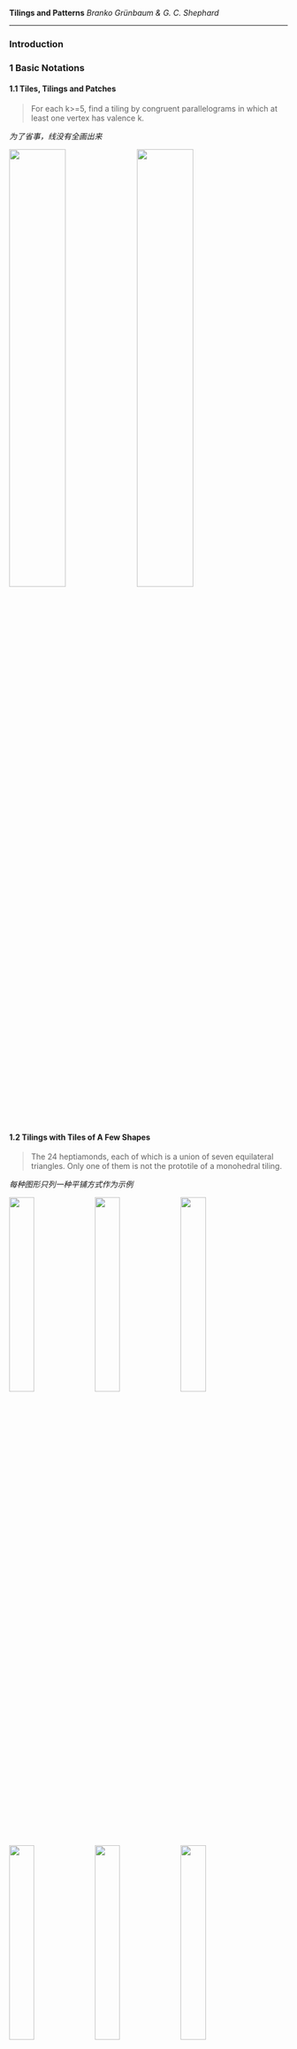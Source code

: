 **Tilings and Patterns**
_Branko Grünbaum & G. C. Shephard_

---

### Introduction

### 1 Basic Notations

#### 1.1 Tiles, Tilings and Patches

> For each k>=5, find a tiling by congruent parallelograms in which at least one vertex has valence k.

_为了省事，线没有全画出来_

<img src="https://user-images.githubusercontent.com/64673363/90326378-55865700-dfba-11ea-981d-3f52832bd5eb.jpeg" width="45%"> <img src="https://user-images.githubusercontent.com/64673363/90326380-58814780-dfba-11ea-8408-83a84c777b04.jpeg" width="45%">

#### 1.2 Tilings with Tiles of A Few Shapes

> The 24 heptiamonds, each of which is a union of seven equilateral triangles. Only one of them is not the prototile of a monohedral tiling.

_每种图形只列一种平铺方式作为示例_

<img src="https://user-images.githubusercontent.com/64673363/90327472-7a80c700-dfc6-11ea-8f19-c1c55455879d.jpeg" width="30%"> <img src="https://user-images.githubusercontent.com/64673363/90327473-7bb1f400-dfc6-11ea-94bb-e0f573a0d733.jpeg" width="30%"> <img src="https://user-images.githubusercontent.com/64673363/90327475-7e144e00-dfc6-11ea-9218-4977d66882bd.jpeg" width="30%">
<img src="https://user-images.githubusercontent.com/64673363/90327478-81a7d500-dfc6-11ea-8784-b84ebbbc1c6a.jpeg" width="30%"> <img src="https://user-images.githubusercontent.com/64673363/90327485-8a98a680-dfc6-11ea-9d11-4f10fc62f9cd.jpeg" width="30%"> <img src="https://user-images.githubusercontent.com/64673363/90327482-87051f80-dfc6-11ea-9a26-0ad76200f427.jpeg" width="30%">
<img src="https://user-images.githubusercontent.com/64673363/90327470-7785d680-dfc6-11ea-89b6-262665f65ab8.jpeg" width="30%"> <img src="https://user-images.githubusercontent.com/64673363/90327489-8cfb0080-dfc6-11ea-87db-872b7ba1b82b.jpeg" width="30%"> <img src="https://user-images.githubusercontent.com/64673363/90327480-84a2c580-dfc6-11ea-8be6-4f2a7724c4f4.jpeg" width="30%">
<img src="https://user-images.githubusercontent.com/64673363/90327476-7f457b00-dfc6-11ea-82fe-468ef154fff3.jpeg" width="30%"> <img src="https://user-images.githubusercontent.com/64673363/90327481-85d3f280-dfc6-11ea-95bd-f3f6ce1d0e1b.jpeg" width="30%"> <img src="https://user-images.githubusercontent.com/64673363/90327486-8b313d00-dfc6-11ea-9327-78cbbe485475.jpeg" width="30%">
<img src="https://user-images.githubusercontent.com/64673363/90327479-83719880-dfc6-11ea-8746-70414a20317a.jpeg" width="30%"> <img src="https://user-images.githubusercontent.com/64673363/90327483-88cee300-dfc6-11ea-97c4-63b5ba00d0a2.jpeg" width="30%"> <img src="https://user-images.githubusercontent.com/64673363/90327484-8a001000-dfc6-11ea-93db-a877d6154151.jpeg" width="30%">
<img src="https://user-images.githubusercontent.com/64673363/90327487-8bc9d380-dfc6-11ea-868f-5270ee1bf5f7.jpeg" width="30%"> <img src="https://user-images.githubusercontent.com/64673363/90327488-8c626a00-dfc6-11ea-9bc6-0ac530d070ab.jpeg" width="30%"> <img src="https://user-images.githubusercontent.com/64673363/90327491-8e2c2d80-dfc6-11ea-91ed-ffa58d7f3dff.jpeg" width="30%">
<img src="https://user-images.githubusercontent.com/64673363/90327492-8ec4c400-dfc6-11ea-8224-7bae7017f009.jpeg" width="30%"> <img src="https://user-images.githubusercontent.com/64673363/90327493-8f5d5a80-dfc6-11ea-8c78-ad5d5c2f5e16.jpeg" width="30%"> <img src="https://user-images.githubusercontent.com/64673363/90327490-8d939700-dfc6-11ea-9faa-026433dd1061.jpeg" width="30%">
<img src="https://user-images.githubusercontent.com/64673363/90327469-76ed4000-dfc6-11ea-9149-4b0dc171ec30.jpeg" width="30%"> <img src="https://user-images.githubusercontent.com/64673363/90327471-78b70380-dfc6-11ea-9e11-7989767f52a1.jpeg" width="30%"> <img src="https://user-images.githubusercontent.com/64673363/90327467-72288c00-dfc6-11ea-91b5-d98ee6609a8b.jpeg" width="30%">

monohedral tiling with:

<img src="https://user-images.githubusercontent.com/64673363/90331425-b88de300-dfe6-11ea-8eae-e9f9ba33c83f.jpeg" width="60%">

#### 1.3 Symmetry, Transitivity and Regularity

#### 1.4 Symmetry Groups of Tilings

#### 1.5 Monomorphism and k-Morphism



### Tilings by Regular Polygons and Star Polygons
### Well-Behaved Tilings
### The Topology of Tilings
### Patterns
### Classifications of Tilings with Transitivity Properties
### Classification with Respect to Symmetries
### Colored Patterns and Tilings
### Tilings by Polygons
### Aperiodic Tilings
### Wang Tiles